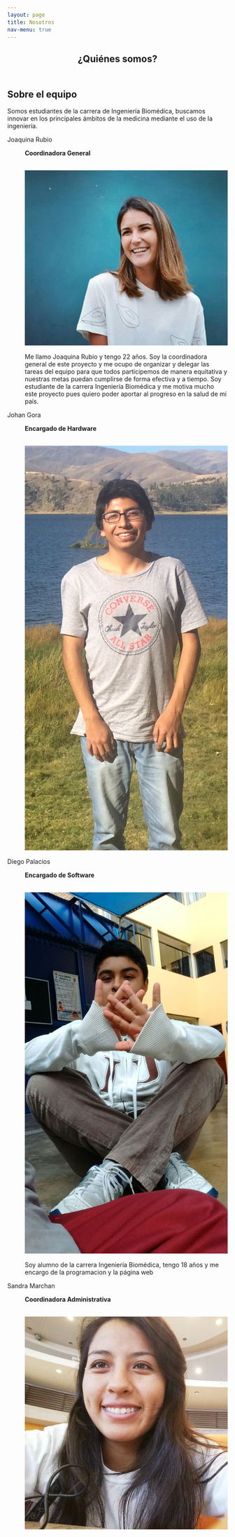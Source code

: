 ```yaml
---
layout: page
title: Nosotros
nav-menu: true
---
```


<div id="main" class="alt">
<section id="one">
	<div class="inner">
		<header class="major">
			<h1>¿Quiénes somos?</h1>
		</header> 
    
<h2 id="content">Sobre el equipo</h2>
<p>Somos estudiantes de la carrera de Ingeniería Biomédica, buscamos innovar en los principales ámbitos de la medicina mediante el uso de la ingeniería.</p>

<div class="row 200%">
	<div class="6u 12u$(medium)">

<dl>
	<dt>Joaquina Rubio</dt>
	<dd>
		<p><b>Coordinadora General</b></p><br>
		<div class="box alt">
	<div class="row 50% uniform">
		<div class="4u"><span class="image fit"><img src="assets/images/joaquina.jpg" alt="" /></span></div>
	</div>
		</div>
		<p>Me llamo Joaquina Rubio y tengo 22 años. Soy la coordinadora general de este proyecto y me ocupo de organizar y delegar las tareas del equipo para que todos participemos de manera equitativa y nuestras metas puedan cumplirse de forma efectiva y a tiempo. Soy estudiante de la carrera Ingeniería Biomédica y me motiva mucho este proyecto pues quiero poder aportar al progreso en la salud de mi país. </p>
	</dd>
	<dt>Johan Gora</dt>
	<dd>
		<p><b>Encargado de Hardware</b></p><br>
		<div class="box alt">
	<div class="row 50% uniform">
		<div class="4u"><span class="image fit"><img src="assets/images/gora.jpg" alt="" /></span></div>
	</div>
		</div>
		<p></p>
	</dd>
</dl>
</div>

<div class="6u 12u$(medium)">
<dl>	
	<dt>Diego Palacios</dt>
	<dd>
		<p><b>Encargado de Software</b></p><br>
		<div class="box alt">
	<div class="row 50% uniform">
		<div class="4u"><span class="image fit"><img src="assets/images/paez.jpg" alt="" /></span></div>
	</div>
		</div>
		<p>Soy alumno de la carrera Ingeniería Biomédica, tengo 18 años y me encargo de la programacion y la página web</p>
	</dd>
	<dt>Sandra Marchan</dt>
	<dd>
		<p><b>Coordinadora Administrativa</b></p><br>
		<div class="box alt">
	<div class="row 50% uniform">
		<div class="4u"><span class="image fit"><img src="assets/images/sandra.jpg" alt="" /></span></div>
	</div>
		</div>
		<p></p>
	</dd>
</dl>
	
</div>

